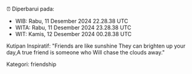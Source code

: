 ⏰ Diperbarui pada:
- WIB: Rabu, 11 Desember 2024 22.28.38 UTC
- WITA: Rabu, 11 Desember 2024 23.28.38 UTC
- WIT: Kamis, 12 Desember 2024 00.28.38 UTC

Kutipan Inspiratif:
"Friends are like sunshine They can brighten up your day,A true friend is someone who Will chase the clouds away."


Kategori: friendship

